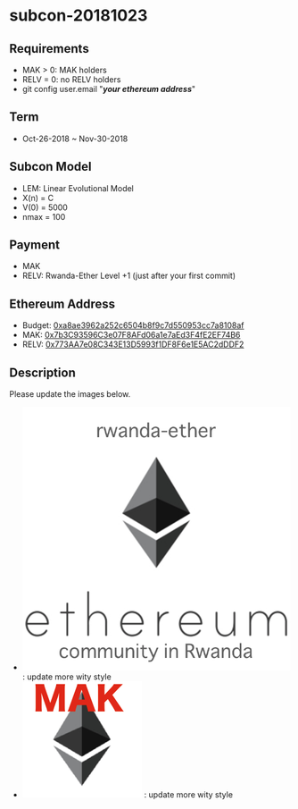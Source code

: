 # subcon-20181023

## Requirements

* MAK > 0: MAK holders
* RELV = 0: no RELV holders
* git config user.email "<b><i>your ethereum address</i></b>"

## Term

* Oct-26-2018 ~ Nov-30-2018

## Subcon Model

* LEM: Linear Evolutional Model
* X(n) = C
* V(0) = 5000
* nmax = 100

## Payment

 * MAK
 * RELV: Rwanda-Ether Level +1 (just after your first commit)

## Ethereum Address

* Budget: <a href="https://ropsten.etherscan.io/token/0x7b3c93596c3e07f8afd06a1e7aed3f4fe2ef74b6?a=0xa8ae3962a252c6504b8f9c7d550953cc7a8108af">0xa8ae3962a252c6504b8f9c7d550953cc7a8108af</a>
* MAK: <a href="https://ropsten.etherscan.io/address/0x7b3c93596c3e07f8afd06a1e7aed3f4fe2ef74b6">0x7b3C93596C3e07F8AFd06a1e7aEd3F4fE2EF74B6</a>
* RELV: <a href="https://ropsten.etherscan.io/address/0x773AA7e08C343E13D5993f1DF8F6e1E5AC2dDDF2">0x773AA7e08C343E13D5993f1DF8F6e1E5AC2dDDF2</a>

## Description

Please update the images below. 

* <img src="img-logo.png"> : update more wity style
* <img src="img-emoji.png"> : update more wity style

